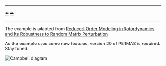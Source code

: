 ***
[⬅️](../0007/README.md "Previous example")
[➡️](../0009/README.md "Next example")
***

The example is adapted from [Reduced-Order Modeling in Rotordynamics and Its Robustness to Random Matrix Perturbation](https://doi.org/10.1115/1.4065038)

As the example uses some new features, version 20 of PERMAS is required. Stay tuned.

![Campbell diagram](Campbell.png "Campbell diagram")

